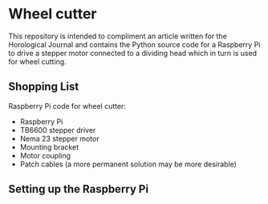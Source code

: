 # Wheel cutter

This repository is intended to compliment an article written for the Horological Journal and contains the Python source code for a Raspberry Pi to drive a stepper motor connected to a dividing head which in turn is used for wheel cutting.

## Shopping List
Raspberry Pi code for wheel cutter:
 - Raspberry Pi
 - TB6600 stepper driver
 - Nema 23 stepper motor
 - Mounting bracket
 - Motor coupling
 - Patch cables (a more permanent solution may be more desirable)
 
 ## Setting up the Raspberry Pi
